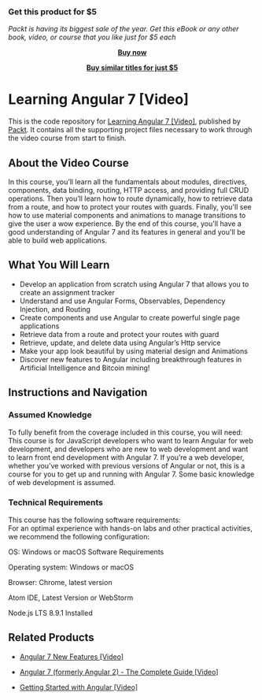 
### Get this product for $5

<i>Packt is having its biggest sale of the year. Get this eBook or any other book, video, or course that you like just for $5 each</i>


<b><p align='center'>[Buy now](https://packt.link/9781789804461)</p></b>


<b><p align='center'>[Buy similar titles for just $5](https://subscription.packtpub.com/search)</p></b>


# Learning Angular 7 [Video]
This is the code repository for [Learning Angular 7 [Video]](https://www.packtpub.com/web-development/learning-angular-7-video?utm_source=github&utm_medium=repository&utm_campaign=9781789804461), published by [Packt](https://www.packtpub.com/?utm_source=github). It contains all the supporting project files necessary to work through the video course from start to finish.
## About the Video Course
In this course, you’ll learn all the fundamentals about modules, directives, components, data binding, routing, HTTP access, and providing full CRUD operations. Then you’ll learn how to route dynamically, how to retrieve data from a route, and how to protect your routes with guards. Finally, you'll see how to use material components and animations to manage transitions to give the user a wow experience. By the end of this course, you'll have a good understanding of Angular 7 and its features in general and you'll be able to build web applications.
 
<H2>What You Will Learn</H2>
<DIV class=book-info-will-learn-text>
<UL>
<LI>Develop an application from scratch using Angular 7 that allows you to create an assignment tracker 
<LI>Understand and use Angular Forms, Observables, Dependency Injection, and Routing 
<LI>Create components and use Angular to create powerful single page applications 
<LI>Retrieve data from a route and protect your routes with guard 
<LI>Retrieve, update, and delete data using Angular’s Http service 
<LI>Make your app look beautiful by using material design and Animations 
<LI>Discover new features to Angular including breakthrough features in Artificial Intelligence and Bitcoin mining! </LI></UL></DIV>
 
## Instructions and Navigation
### Assumed Knowledge
To fully benefit from the coverage included in this course, you will need:<br/>
This course is for JavaScript developers who want to learn Angular for web development, and developers who are new to web development and want to learn front end development with Angular 7. If you’re a web developer, whether you’ve worked with previous versions of Angular or not, this is a course for you to get up and running with Angular 7. Some basic knowledge of web development is assumed.
### Technical Requirements
This course has the following software requirements:<br/>
For an optimal experience with hands-on labs and other practical activities, we recommend the following configuration:
 

OS: Windows or macOS
Software Requirements
 
Operating system: Windows or macOS
 
 
Browser: Chrome, latest version
 
 
Atom IDE, Latest Version or WebStorm
 
 
Node.js LTS 8.9.1 Installed
 
 

## Related Products
* [Angular 7 New Features [Video]](https://www.packtpub.com/web-development/angular-7-new-features-video?utm_source=github&utm_medium=repository&utm_campaign=9781789619683)
 
* [Angular 7 (formerly Angular 2) - The Complete Guide [Video]](https://www.packtpub.com/application-development/angular-7-formerly-angular-2-complete-guide-video?utm_source=github&utm_medium=repository&utm_campaign=9781788998437)
 
* [Getting Started with Angular [Video]](https://www.packtpub.com/application-development/getting-started-angular-video?utm_source=github&utm_medium=repository&utm_campaign=9781788628563)

